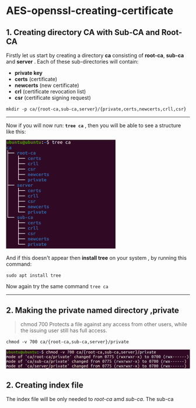 # AES-openssl-creating-certificate

## 1. Creating directory CA with Sub-CA and Root-CA

Firstly let us start by creating a directory **ca** consisting  of **root-ca**, **sub-ca** and **server** . Each of these sub-directories will contain:
* **private key**
* **certs** (certificate)
* **newcerts** (new certificate)
* **crl** (certificate revocation list)
* **csr** (certificate signing request)

```
mkdir -p ca/{root-ca,sub-ca,server}/{private,certs,newcerts,crll,csr}
```
___
Now if you will now run:  **`tree ca`** , then you will be able to see a structure like this:
<!-- ![image1](./images/Screenshot%20from%202022-05-02%2000-31-46.png) -->
<img src="./images/Screenshot%20from%202022-05-02%2000-31-46.png" alt="drawing" width="300"/>

And if this doesn't appear then **install tree** on your system , by running this command: 
```
sudo apt install tree  
```
Now again try the same command `tree ca`
___
## 2. Making the private named directory ,private
>  chmod 700 Protects a file against any access from other users, while the issuing user still has full access.
```
chmod -v 700 ca/{root-ca,sub-ca,server}/private
```
<img src="./images/Screenshot%20from%202022-05-05%2000-26-28.png" alt="drawing" width="1000"/>

## 2. Creating index file
The index file will be only needed to *root-ca* amd *sub-ca*. The sub-ca
 